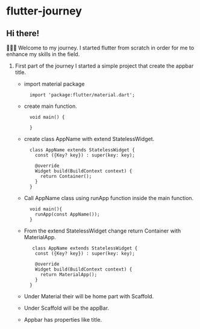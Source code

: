 # flutter-journey

## Hi there!

👨🏽‍💻 Welcome to my journey. I started flutter from scratch in order for me to enhance my skills in the field.

1. First part of the journey I started a simple project that create the appbar title.

    - import material package
    
            import 'package:flutter/material.dart';
            
    - create main function.
        
            void main() {
                
            }
        
    - create class AppName with extend StatelessWidget.

            class AppName extends StatelessWidget {
              const ({Key? key}) : super(key: key);

              @override
              Widget build(BuildContext context) {
                return Container();
              }
            }
            
    - Call AppName class using runApp function inside the main function.

            void main(){
              runApp(const AppName());
            }
            
    - From the extend StatelessWidget change return Container with MaterialApp.

             class AppName extends StatelessWidget {
              const ({Key? key}) : super(key: key);

              @override
              Widget build(BuildContext context) {
                return MaterialApp();
              }
            }
        
    - Under Material their will be home part with Scaffold.
    - Under Scaffold will be the appBar.
    - Appbar has properties like title.


